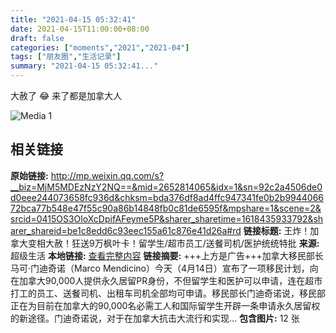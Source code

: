 ```yaml
---
title: "2021-04-15 05:32:41"
date: 2021-04-15T11:00:00+08:00
draft: false
categories: ["moments","2021","2021-04"]
tags: ["朋友圈","生活记录"]
summary: "2021-04-15 05:32:41..."
---
```


大赦了 😂 来了都是加拿大人

![Media 1](/Moments/photos/2021-04-15/202104150532410.jpg)

## 相关链接

**原始链接:** http://mp.weixin.qq.com/s?__biz=MjM5MDEzNzY2NQ==&mid=2652814065&idx=1&sn=92c2a4506de0d0eee244073658fc936d&chksm=bda376df8ad4ffc947341fe0b2b994406672bca77b548e47f55c90a86b14848fb0c81de6595f&mpshare=1&scene=2&srcid=0415OS3OloXcDpifAFeyme5P&sharer_sharetime=1618435933792&sharer_shareid=be1c8edd6c93eec155a61c876e41d26a#rd
**链接标题:** 王炸！加拿大变相大赦！狂送9万枫叶卡！留学生/超市员工/送餐司机/医护统统特批
**来源:** 超级生活
**本地链接:** [查看完整内容](/link_content/2021/04/2021-04-15-1/link_content/)
**链接摘要:** +++上方是广告+++加拿大移民部长马可·门迪奇诺（Marco Mendicino）今天（4月14日）宣布了一项移民计划，向在加拿大90,000人提供永久居留PR身份，不但留学生和医护可以申请，连在超市打工的员工、送餐司机、出租车司机全部均可申请。移民部长门迪奇诺说，移民部正在为目前在加拿大的90,000名必需工人和国际留学生开辟一条申请永久居留权的新途径。门迪奇诺说，对于在加拿大抗击大流行和实现...
**包含图片:** 12 张

